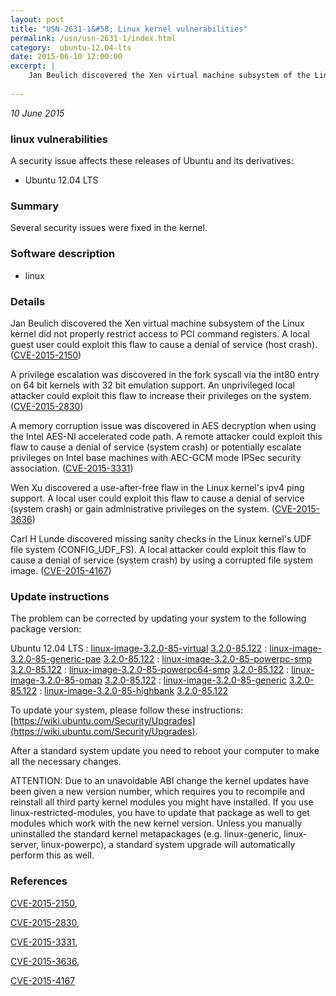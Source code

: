 ```yaml
---
layout: post
title: "USN-2631-1&#58; Linux kernel vulnerabilities"
permalink: /usn/usn-2631-1/index.html
category:  ubuntu-12.04-lts
date: 2015-06-10 12:00:00
excerpt: |
    Jan Beulich discovered the Xen virtual machine subsystem of the Linux kernel did not properly restrict access to PCI command registers. A local guest user could exploit this flaw to cause a denial of service (host crash). ([CVE-2015-2150](http://people.ubuntu.com/~ubuntu-security/cve/CVE-2015-2150))
    
--- 
```

 
 

*10 June 2015*

### linux vulnerabilities

A security issue affects these releases of Ubuntu and its derivatives:

* Ubuntu 12.04 LTS

### Summary

Several security issues were fixed in the kernel. 

### Software description

* linux 

### Details

Jan Beulich discovered the Xen virtual machine subsystem of the Linux kernel did not properly restrict access to PCI command registers. A local guest user could exploit this flaw to cause a denial of service (host crash). ([CVE-2015-2150](http://people.ubuntu.com/~ubuntu-security/cve/CVE-2015-2150))

A privilege escalation was discovered in the fork syscall via the int80 entry on 64 bit kernels with 32 bit emulation support. An unprivileged local attacker could exploit this flaw to increase their privileges on the system. ([CVE-2015-2830](http://people.ubuntu.com/~ubuntu-security/cve/CVE-2015-2830))

A memory corruption issue was discovered in AES decryption when using the Intel AES-NI accelerated code path. A remote attacker could exploit this flaw to cause a denial of service (system crash) or potentially escalate privileges on Intel base machines with AEC-GCM mode IPSec security association. ([CVE-2015-3331](http://people.ubuntu.com/~ubuntu-security/cve/CVE-2015-3331))

Wen Xu discovered a use-after-free flaw in the Linux kernel&#39;s ipv4 ping support. A local user could exploit this flaw to cause a denial of service (system crash) or gain administrative privileges on the system. ([CVE-2015-3636](http://people.ubuntu.com/~ubuntu-security/cve/CVE-2015-3636))

Carl H Lunde discovered missing sanity checks in the Linux kernel&#39;s UDF file system (CONFIG_UDF_FS). A local attacker could exploit this flaw to cause a denial of service (system crash) by using a corrupted file system image. ([CVE-2015-4167](http://people.ubuntu.com/~ubuntu-security/cve/CVE-2015-4167)) 

### Update instructions

The problem can be corrected by updating your system to the following package version:

Ubuntu 12.04 LTS
 : [linux-image-3.2.0-85-virtual](https://launchpad.net/ubuntu/+source/linux) <span> [3.2.0-85.122](https://launchpad.net/ubuntu/+source/linux/3.2.0-85.122) </span> 
 : [linux-image-3.2.0-85-generic-pae](https://launchpad.net/ubuntu/+source/linux) <span> [3.2.0-85.122](https://launchpad.net/ubuntu/+source/linux/3.2.0-85.122) </span> 
 : [linux-image-3.2.0-85-powerpc-smp](https://launchpad.net/ubuntu/+source/linux) <span> [3.2.0-85.122](https://launchpad.net/ubuntu/+source/linux/3.2.0-85.122) </span> 
 : [linux-image-3.2.0-85-powerpc64-smp](https://launchpad.net/ubuntu/+source/linux) <span> [3.2.0-85.122](https://launchpad.net/ubuntu/+source/linux/3.2.0-85.122) </span> 
 : [linux-image-3.2.0-85-omap](https://launchpad.net/ubuntu/+source/linux) <span> [3.2.0-85.122](https://launchpad.net/ubuntu/+source/linux/3.2.0-85.122) </span> 
 : [linux-image-3.2.0-85-generic](https://launchpad.net/ubuntu/+source/linux) <span> [3.2.0-85.122](https://launchpad.net/ubuntu/+source/linux/3.2.0-85.122) </span> 
 : [linux-image-3.2.0-85-highbank](https://launchpad.net/ubuntu/+source/linux) <span> [3.2.0-85.122](https://launchpad.net/ubuntu/+source/linux/3.2.0-85.122) </span> 

To update your system, please follow these instructions: [https://wiki.ubuntu.com/Security/Upgrades](https://wiki.ubuntu.com/Security/Upgrades).

After a standard system update you need to reboot your computer to make all the necessary changes.

ATTENTION: Due to an unavoidable ABI change the kernel updates have been given a new version number, which requires you to recompile and reinstall all third party kernel modules you might have installed. If you use linux-restricted-modules, you have to update that package as well to get modules which work with the new kernel version. Unless you manually uninstalled the standard kernel metapackages (e.g. linux-generic, linux-server, linux-powerpc), a standard system upgrade will automatically perform this as well. 

### References

 
 [CVE-2015-2150](http://people.ubuntu.com/~ubuntu-security/cve/CVE-2015-2150), 

 [CVE-2015-2830](http://people.ubuntu.com/~ubuntu-security/cve/CVE-2015-2830), 

 [CVE-2015-3331](http://people.ubuntu.com/~ubuntu-security/cve/CVE-2015-3331), 

 [CVE-2015-3636](http://people.ubuntu.com/~ubuntu-security/cve/CVE-2015-3636), 

 [CVE-2015-4167](http://people.ubuntu.com/~ubuntu-security/cve/CVE-2015-4167)
 

